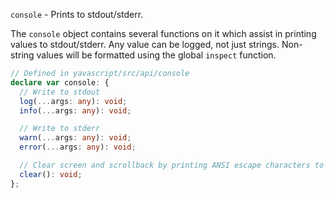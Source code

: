`console` - Prints to stdout/stderr.

The `console` object contains several functions on it which assist in printing values to stdout/stderr. Any value can be logged, not just strings. Non-string values will be formatted using the global `inspect` function.

```ts
// Defined in yavascript/src/api/console
declare var console: {
  // Write to stdout
  log(...args: any): void;
  info(...args: any): void;

  // Write to stderr
  warn(...args: any): void;
  error(...args: any): void;

  // Clear screen and scrollback by printing ANSI escape characters to stdout
  clear(): void;
};
```
